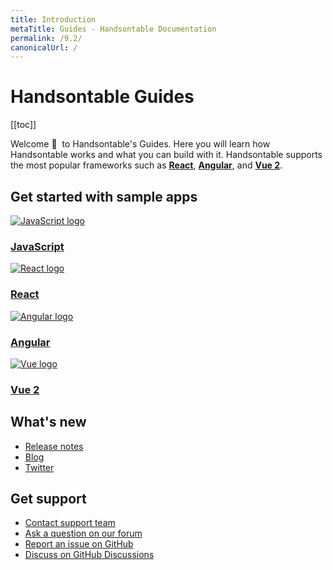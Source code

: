 ```yaml
---
title: Introduction
metaTitle: Guides - Handsontable Documentation
permalink: /9.2/
canonicalUrl: /
---
```


# Handsontable Guides

[[toc]]

Welcome 👋&nbsp; to Handsontable's Guides. Here you will learn how Handsontable works and what you can build with it. Handsontable supports the most popular frameworks such as **[React](@/guides/integrate-with-react/react-simple-example.md)**, **[Angular](@/guides/integrate-with-angular/angular-simple-example.md)**, and **[Vue 2](@/guides/integrate-with-vue/vue-simple-example.md)**.

## Get started with sample apps

<div class="row-items-container">
    <a href="/docs/9.2/hello-world" class="row-item">
     <img class="integration-framework-logo" src="/docs/9.2/img/pages/introduction/javascript.svg" alt="JavaScript logo" />
     <h3>JavaScript</h3>
    </a>

   <a href="/docs/9.2/react-simple-example" class="row-item">
   <img class="integration-framework-logo" src="/docs/9.2/img/pages/introduction/react.svg" alt="React logo" />
    <h3>React</h3>
   </a>

   <a href="/docs/9.2/angular-simple-example" class="row-item">
    <img class="integration-framework-logo" src="/docs/9.2/img/pages/introduction/angular.svg" alt="Angular logo" />
    <h3>Angular</h3>
   </a>

   <a href="/docs/9.2/vue-simple-example" class="row-item">
    <img class="integration-framework-logo" src="/docs/9.2/img/pages/introduction/vue.svg" alt="Vue logo" />
    <h3>Vue 2</h3>
   </a>
</div>

## What's new

- [Release notes](@/guides/upgrade-and-migration/release-notes.md)
- [Blog](https://handsontable.com/blog)
- [Twitter](https://twitter.com/handsontable)

## Get support

- [Contact support team](https://handsontable.com/contact?category=technical_support)
- [Ask a question on our forum](https://forum.handsontable.com)
- [Report an issue on GitHub](https://github.com/handsontable/handsontable/issues)
- [Discuss on GitHub Discussions](https://github.com/handsontable/handsontable/discussions)
